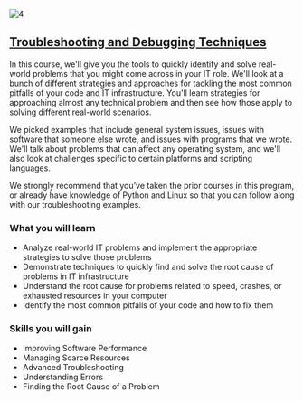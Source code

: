 ![4](https://github.com/kemda2/Google-IT-Automation-with-Python/assets/19648132/8449c95d-c470-438d-bb45-9f711239373b)


## [Troubleshooting and Debugging Techniques](https://www.coursera.org/learn/troubleshooting-debugging-techniques?specialization=google-it-automation)

In this course, we'll give you the tools to quickly identify and solve real-world problems that you might come across in your IT role. We'll look at a bunch of different strategies and approaches for tackling the most common pitfalls of your code and IT infrastructure. You'll learn strategies for approaching almost any technical problem and then see how those apply to solving different real-world scenarios. 

We picked examples that include general system issues, issues with software that someone else wrote, and issues with programs that we wrote. We'll talk about problems that can affect any operating system, and we'll also look at challenges specific to certain platforms and scripting languages.

We strongly recommend that you’ve taken the prior courses in this program, or already have knowledge of Python and Linux so that you can follow along with our troubleshooting examples.

### What you will learn

* Analyze real-world IT problems and implement the appropriate strategies to solve those problems
* Demonstrate techniques to quickly find and solve the root cause of problems in IT infrastructure
* Understand the root cause for problems related to speed, crashes, or exhausted resources in your computer
* Identify the most common pitfalls of your code and how to fix them

### Skills you will gain

* Improving Software Performance
* Managing Scarce Resources
* Advanced Troubleshooting
* Understanding Errors
* Finding the Root Cause of a Problem
